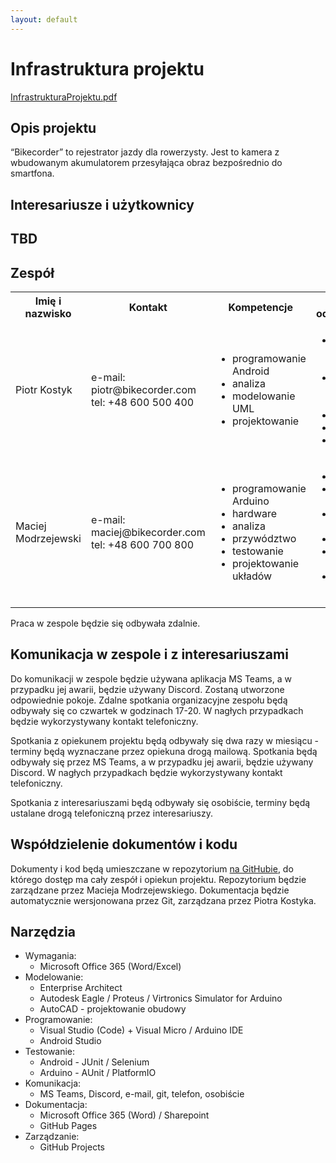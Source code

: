 ```yaml
---
layout: default
---
```

<h1>Infrastruktura projektu</h1>
<a href="InfrastrukturaProjektu.pdf">InfrastrukturaProjektu.pdf</a>

<h2>Opis projektu</h2>
<p>“Bikecorder” to rejestrator jazdy dla rowerzysty. Jest to kamera z wbudowanym akumulatorem przesyłająca obraz bezpośrednio do smartfona.</p>

<h2>Interesariusze i użytkownicy<h2>
<p>TBD</p>

<h2>Zespół</h2>
<table>
  <tr>
    <th>Imię i nazwisko</th>
    <th>Kontakt</th>
    <th>Kompetencje</th>
    <th>Obszary odpowiedzialności</th>
  </tr>
  <tr>
    <td>Piotr Kostyk</td>
    <td>e-mail: piotr@bikecorder.com<br/>tel: +48 600 500 400</td>
    <td>
      <ul>
        <li>programowanie Android</li>
        <li>analiza</li>
        <li>modelowanie UML</li>
        <li>projektowanie</li>
      </ul>
    </td>
    <td>
      <ul>
        <li>programowanie aplikacji mobilnej</li>
        <li>pozyskiwanie wymagań od klienta</li>
        <li>analiza</li>
        <li>modelowanie</li>
        <li>dokumentacja</li>
      </ul>
    </td>
  </tr>
  <tr>
    <td>Maciej Modrzejewski</td>
    <td>e-mail: maciej@bikecorder.com<br/>tel: +48 600 700 800</td>
    <td>
      <ul>
        <li>programowanie Arduino</li>
        <li>hardware</li>
        <li>analiza</li>
        <li>przywództwo</li>
        <li>testowanie</li>
        <li>projektowanie układów</li>
      </ul>
    </td>
    <td>
      <ul>
        <li>lider zespołu</li>
        <li>kontakt z klientem</li>
        <li>programowanie sprzętu</li>
        <li>infrastruktura</li>
        <li>wybór architektury</li>
        <li>dobór technologii</li>
      </ul>
    </td>
  </tr>
</table>
<p>Praca w zespole będzie się odbywała zdalnie.</p>

<h2>Komunikacja w zespole i z interesariuszami</h2>
<p>Do komunikacji w zespole będzie używana aplikacja MS Teams, a w przypadku jej awarii, będzie używany Discord. Zostaną utworzone odpowiednie pokoje. Zdalne spotkania organizacyjne zespołu będą odbywały się co czwartek w godzinach 17-20. W nagłych przypadkach będzie wykorzystywany kontakt telefoniczny.</p>
<p>Spotkania z opiekunem projektu będą odbywały się dwa razy w miesiącu - terminy będą wyznaczane przez opiekuna drogą mailową. Spotkania będą odbywały się przez MS Teams, a w przypadku jej awarii, będzie używany Discord. W nagłych przypadkach będzie wykorzystywany kontakt telefoniczny.</p>
<p>Spotkania z interesariuszami będą odbywały się osobiście, terminy będą ustalane drogą telefoniczną przez interesariuszy.</p>

<h2>Współdzielenie dokumentów i kodu</h2>
<p>Dokumenty i kod będą umieszczane w repozytorium <a href="
https://github.com/Kejdzuuu/rejestrator_jazdy_rowerzysty/">na GitHubie</a>, do którego dostęp ma cały zespół i opiekun projektu. Repozytorium będzie zarządzane przez Macieja Modrzejewskiego. Dokumentacja będzie automatycznie wersjonowana przez Git, zarządzana przez Piotra Kostyka.</p>

<h2>Narzędzia</H2>
<ul>
  <li>
    Wymagania:
    <ul><li>Microsoft Office 365 (Word/Excel)</li></ul>
  </li>
  <li>
    Modelowanie:
    <ul>
      <li>Enterprise Architect</li>
      <li>Autodesk Eagle / Proteus / Virtronics Simulator for Arduino</li>
      <li>AutoCAD - projektowanie obudowy</li>
    </ul>
  </li>
  <li>
    Programowanie:
    <ul>
      <li>Visual Studio (Code) + Visual Micro / Arduino IDE</li>
      <li>Android Studio</li>
    </ul>
  </li>
  <li>
    Testowanie:
    <ul>
      <li>Android - JUnit / Selenium</li>
      <li>Arduino - AUnit / PlatformIO</li>
    </ul>
  </li>
  <li>
    Komunikacja:
    <ul>
      <li>MS Teams, Discord, e-mail, git, telefon, osobiście</li>
    </ul>
  </li>
  <li>
    Dokumentacja:
    <ul>
      <li>Microsoft Office 365 (Word) / Sharepoint</li>
      <li>GitHub Pages</li>
    </ul>
  </li>
  <li>
    Zarządzanie:
    <ul>
      <li>GitHub Projects</li>
    </ul>
  </li>
</ul>
